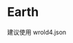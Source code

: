 <!--
 * @LastEditTime: 2022-11-15 19:17:41
 * @LastEditors: jinxiaojian
-->
#  Earth
建议使用 wrold4.json


